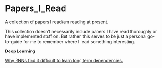 # Papers_I_Read
A collection of papers I read/am reading at present. 

This collection doesn't necessarily include papers I have read thoroughly or have implemented stuff on. But rather, this serves to be just a personal go-to-guide for me to remember where I read something interesting.

**Deep Learning**

[Why RNNs find it difficult to learn long term dependencies.](http://www-dsi.ing.unifi.it/~paolo/ps/tnn-94-gradient.pdf)
